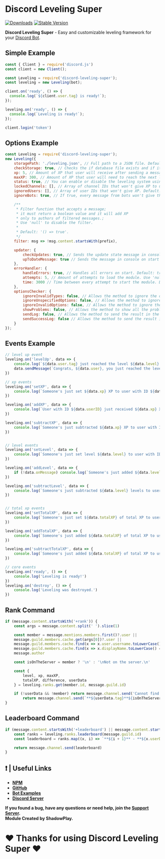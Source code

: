 # Discord Leveling Super

[![Downloads](https://img.shields.io/npm/dt/discord-leveling-super?style=for-the-badge)](https://www.npmjs.com/package/discord-leveling-super)
[![Stable Version](https://img.shields.io/npm/v/discord-leveling-super?style=for-the-badge)](https://www.npmjs.com/package/discord-leveling-super)

<b>Discord Leveling Super</b> - Easy and customizable leveling framework for your [Discord Bot](https://discord.js.org/#/).

## Simple Example
```js
const { Client } = require('discord.js')
const client = new Client();

const Leveling = require('discord-leveling-super');
const leveling = new Leveling(bot);

client.on('ready', () => {
  console.log(`${client.user.tag} is ready!`);
});

leveling.on('ready', () => {
  console.log(`Leveling is ready!`);
});

client.login('token')
```

## Options Example
```js
const Leveling = require('discord-leveling-super');
new Leveling({
    storagePath: './leveling.json', // Full path to a JSON file. Default: './leveling.json'.
    checkStorage: true, // Checks the if database file exists and if it has errors. Default: true.
    xp: 5, // Amount of XP that user will receive after sending a message. Default: 5.
    maxXP: 300, // Amount of XP that user will need to reach the next level. This value will double for each level. Default: 300.
    status: true, // You can enable or disable the leveling system using this option. Default: true.
    lockedChannels: [], // Array of channel IDs that won't give XP to users. Default: [].
    ignoredUsers: [], // Array of user IDs that won't give XP. Default: [].
    ignoreBots: true, // If true, every message from bots won't give them XP. Default: true.

    /**
     * Filter function that accepts a message; 
     * it must return a boolean value and it will add XP 
     * only to authors of filtered messages.; 
     * Use 'null' to disable the filter. 
     * 
     * Default: '() => true'.
     */
    filter: msg => !msg.content.startsWith(prefix),

    updater: {
        checkUpdates: true, // Sends the update state message in console on start. Default: true.
        upToDateMessage: true // Sends the message in console on start if module is up to date. Default: true.
    },
    errorHandler: {
        handleErrors: true, // Handles all errors on start. Default: true.
        attempts: 5, // Amount of attempts to load the module. Use 'null' for infinity attempts. Default: 5.
        time: 3000 // Time between every attempt to start the module. Default: 3000.
    },
    optionsChecker: {
        ignoreInvalidTypes: false, // Allows the method to ignore the options with invalid types. Default: false.
        ignoreUnspecifiedOptions: false, // Allows the method to ignore the unspecified options. Default: false.
        ignoreInvalidOptions: false, // Allows the method to ignore the unexisting options. Default: false.
        showProblems: false, // Allows the method to show all the problems in the console. Default: false.
        sendLog: false, // Allows the method to send the result in the console. Default: false.
        sendSuccessLog: false // Allows the method to send the result if no problems were found. Default: false.
    }
});
```

## Events Example
```js
// level up event
leveling.on('levelUp', data => {
    console.log(`${data.user.tag} just reached the level ${data.level} on server with ID ${data.guildID}.`)
    data.sendMessage(`Congrats, ${data.user}, you just reached the level **${data.level}**!`)
})

// xp events
leveling.on('setXP', data => {
    console.log(`Someone's just set ${data.xp} XP to user with ID ${data.userID} on server with ID ${data.guildID}.`)
})

leveling.on('addXP', data => {
    console.log(`User with ID ${data.userID} just received ${data.xp} XP on server with ID ${data.guildID}.`)
})

leveling.on('subtractXP', data => {
    console.log(`Someone's just subtracted ${data.xp} XP to user with ID ${data.userID} on server with ID ${data.guildID}.`)
})


// level events
leveling.on('setLevel', data => {
    console.log(`Someone's just set level ${data.level} to user with ID ${data.userID} on server with ID ${data.guildID}.`)
})

leveling.on('addLevel', data => {
    if (!data.onMessage) console.log(`Someone's just added ${data.level} levels to user with ID ${data.userID} on server with ID ${data.guildID}.`)
})

leveling.on('subtractLevel', data => {
    console.log(`Someone's just subtracted ${data.level} levels to user with ID ${data.userID} on server with ID ${data.guildID}.`)
})


// total xp events
leveling.on('setTotalXP', data => {
    console.log(`Someone's just set ${data.totalXP} of total XP to user with ID ${data.userID} on server with ID ${data.guildID}.`)
})

leveling.on('addTotalXP', data => {
    console.log(`Someone's just added ${data.totalXP} of total XP to user with ID ${data.userID} on server with ID ${data.guildID}.`)
})

leveling.on('subtractTotalXP', data => {
    console.log(`Someone's just added ${data.totalXP} of total XP to user with ID ${data.userID} on server with ID ${data.guildID}.`)
})

// core events
leveling.on('ready', () => {
    console.log('Leveling is ready!')
})
leveling.on('destroy', () => {
    console.log('Leveling was destroyed.')
})
```
## Rank Command
```js
if (message.content.startsWith('+rank')) {
    const args = message.content.split(' ').slice(1)

    const member = message.mentions.members.first()?.user || 
    message.guild.members.cache.get(args[0])?.user || 
    message.guild.members.cache.find(x => x.user.username.toLowerCase() == args.join(' ').toLocaleLowerCase())?.user || 
    message.guild.members.cache.find(x => x.displayName.toLowerCase() == args.join(' ').toLocaleLowerCase())?.user || 
    message.author

    const isOnTheServer = member ? '\n' : '\nNot on the server.\n'

    const {
        level, xp, maxXP,
        totalXP, difference, userData
    } = leveling.ranks.get(member.id, message.guild.id)

    if (!userData && !member) return message.channel.send('Cannot find the specified user!')
        return message.channel.send(`**${userData.tag}**${isOnTheServer}**------------------------**\nLevel: **${level || 1}**\nXP: **${xp || 0}/${maxXP || 300}**\nTotal XP: **${totalXP || 0}**\nXP until the next level: **${difference || 300}**`)
}
```

## Leaderboard Command
```js
if (message.content.startsWith('+leaderboard') || message.content.startsWith('+lb')) {
    const ranks = leveling.ranks.leaderboard(message.guild.id)
    const leaderboard = ranks.map((x, i) => `**${i + 1}** - **${x.userData.tag}** ${x.user ? '' : '(X)'} - Level **${x.level}**, **${x.xp}** XP`).join('\n')

    return message.channel.send(leaderboard)
}
```

## ❗ | Useful Links
<ul>
<li><b><a href = "https://www.npmjs.com/package/discord-leveling-super">NPM</a></b></li>
<li><b><a href = "https://github.com/shadowplay1/discord-leveling-super">GitHub</a></b></li>
<li><b><a href = "https://github.com/shadowplay1/discord-leveling-super/tree/main/examples">Bot Examples</a></b></li>
<li><b><a href = "https://discord.gg/4pWKq8vUnb">Discord Server</a></b></li>
</ul>
<b>If you found a bug, have any questions or need help, join the <a href = "https://discord.gg/4pWKq8vUnb">Support Server</a>.</b>
<br>
<b>Module Created by ShadowPlay.</b>

# ❤️ Thanks for using Discord Leveling Super ❤️